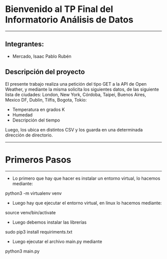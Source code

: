 # Bienvenido al TP Final del Informatorio Análisis de Datos
-----
## Integrantes:
* Mercado, Isaac Pablo Rubén


## Descripción del proyecto

El presente trabajo realiza una petición del tipo GET a la API de Open Weather, y mediante la misma solicita los siguientes datos, de las siguiente lista de ciudades: London, New York, Córdoba, Taipei, Buenos Aires, Mexico DF, Dublin, Tilfis, Bogota, Tokio:

* Temperatura en grados K
* Humedad
* Descripción del tiempo

Luego, los ubica en distintos CSV y los guarda en una determinada dirección de directorio.


-----
# Primeros Pasos
----
* Lo primero que hay que hacer es instalar un entorno virtual, lo hacemos mediante:

python3 -m virtualenv venv

* Luego hay que ejecutar el entorno virtual, en linux lo hacemos mediante:

source venv/bin/activate                           

* Luego debemos instalar las librerías

sudo pip3 install requiriments.txt

* Luego ejecutar el archivo main.py mediante

python3 main.py

